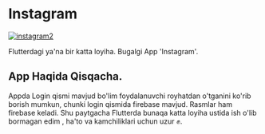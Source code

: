 # Instagram
<a href="https://imgbb.com/"><img src="https://i.ibb.co/s6wNGrw/instagram2.png" alt="instagram2" border="0"></a>

Flutterdagi ya'na bir katta loyiha. Bugalgi App 'Instagram'. 
## App Haqida Qisqacha.

Appda Login qismi mavjud bo'lim foydalanuvchi royhatdan o'tganini ko'rib borish mumkun, chunki login qismida firebase mavjud.
Rasmlar ham firebase keladi. Shu paytgacha Flutterda bunaqa katta loyiha ustida ish o'lib bormagan edim , ha'to va kamchiliklari uchun uzur ✊.
